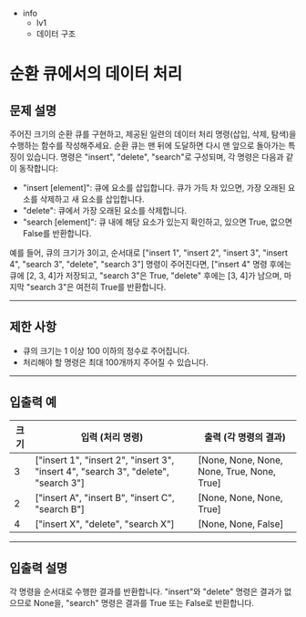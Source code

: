 - info
    - lv1
    - 데이터 구조

# 순환 큐에서의 데이터 처리
## 문제 설명
주어진 크기의 순환 큐를 구현하고, 제공된 일련의 데이터 처리 명령(삽입, 삭제, 탐색)을 수행하는 함수를 작성해주세요. 순환 큐는 맨 뒤에 도달하면 다시 맨 앞으로 돌아가는 특징이 있습니다. 명령은 "insert", "delete", "search"로 구성되며, 각 명령은 다음과 같이 동작합니다:

- "insert [element]": 큐에 요소를 삽입합니다. 큐가 가득 차 있으면, 가장 오래된 요소를 삭제하고 새 요소를 삽입합니다.
- "delete": 큐에서 가장 오래된 요소를 삭제합니다.
- "search [element]": 큐 내에 해당 요소가 있는지 확인하고, 있으면 True, 없으면 False를 반환합니다.

예를 들어, 큐의 크기가 3이고, 순서대로 ["insert 1", "insert 2", "insert 3", "insert 4", "search 3", "delete", "search 3"] 명령이 주어진다면, ["insert 4" 명령 후에는 큐에 [2, 3, 4]가 저장되고, "search 3"은 True, "delete" 후에는 [3, 4]가 남으며, 마지막 "search 3"은 여전히 True를 반환합니다.

---

## 제한 사항

- 큐의 크기는 1 이상 100 이하의 정수로 주어집니다.
- 처리해야 할 명령은 최대 100개까지 주어질 수 있습니다.

---

## 입출력 예

|   크기  |               입력 (처리 명령)                 | 출력 (각 명령의 결과)     |
| ------ | -------------------------------------------- | ------------------------ |
| 3      | ["insert 1", "insert 2", "insert 3", "insert 4", "search 3", "delete", "search 3"] | [None, None, None, None, True, None, True] |
| 2      | ["insert A", "insert B", "insert C", "search B"] | [None, None, None, True] |
| 4      | ["insert X", "delete", "search X"]           | [None, None, False]      |

---

## 입출력 설명
각 명령을 순서대로 수행한 결과를 반환합니다. "insert"와 "delete" 명령은 결과가 없으므로 None을, "search" 명령은 결과를 True 또는 False로 반환합니다.
